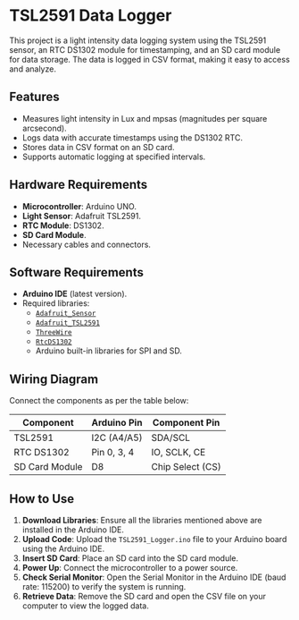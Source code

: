 # TSL2591 Data Logger

This project is a light intensity data logging system using the TSL2591 sensor, an RTC DS1302 module for timestamping, and an SD card module for data storage. The data is logged in CSV format, making it easy to access and analyze.

## Features
- Measures light intensity in Lux and mpsas (magnitudes per square arcsecond).
- Logs data with accurate timestamps using the DS1302 RTC.
- Stores data in CSV format on an SD card.
- Supports automatic logging at specified intervals.

## Hardware Requirements
- **Microcontroller**: Arduino UNO.
- **Light Sensor**: Adafruit TSL2591.
- **RTC Module**: DS1302.
- **SD Card Module**.
- Necessary cables and connectors.

## Software Requirements
- **Arduino IDE** (latest version).
- Required libraries:
  - [`Adafruit_Sensor`](https://github.com/adafruit/Adafruit_Sensor)
  - [`Adafruit_TSL2591`](https://github.com/adafruit/Adafruit_TSL2591_Library)
  - [`ThreeWire`](https://github.com/PaulStoffregen/ThreeWire)
  - [`RtcDS1302`](https://github.com/Makuna/Rtc)
  - Arduino built-in libraries for SPI and SD.

## Wiring Diagram
Connect the components as per the table below:

| Component           | Arduino Pin | Component Pin       |
|---------------------|-------------|---------------------|
| TSL2591             | I2C (A4/A5)| SDA/SCL             |
| RTC DS1302          | Pin 0, 3, 4| IO, SCLK, CE        |
| SD Card Module      | D8          | Chip Select (CS)    |

## How to Use
1. **Download Libraries**: Ensure all the libraries mentioned above are installed in the Arduino IDE.
2. **Upload Code**: Upload the `TSL2591_Logger.ino` file to your Arduino board using the Arduino IDE.
3. **Insert SD Card**: Place an SD card into the SD card module.
4. **Power Up**: Connect the microcontroller to a power source.
5. **Check Serial Monitor**: Open the Serial Monitor in the Arduino IDE (baud rate: 115200) to verify the system is running.
6. **Retrieve Data**: Remove the SD card and open the CSV file on your computer to view the logged data.

